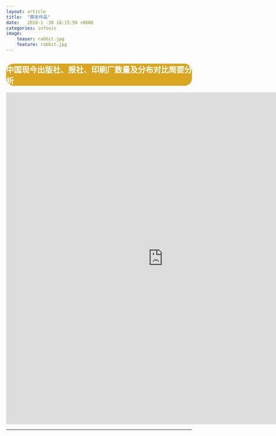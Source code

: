 ```yaml
---
layout: article
title:  "期末作品"
date:   2018-1 -30 18:15:50 +0800
categories: infovis
image:		
    teaser: rabbit.jpg		
    feature: rabbit.jpg
---
```

<div style="background: #DAA520; color:white;border-radius:20px">
    <h2>中国现今出版社、报社、印刷厂数量及分布对比简要分析</h2>  
</div>
<iframe src="https://public.tableau.com/views/_18102/1_1?:embed=y&:display_count=yes/sheet4?:embed=y&:display_count=yes&publish=yes/Dashboard1?:showVizHome=no&:embed=truehttps://public.tableau.com/shared/DJPSG6CX9?:display_count=yes" width="850px" height="900px" frameborder="0"></iframe>

---
